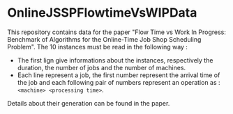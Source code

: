 # OnlineJSSPFlowtimeVsWIPData
This repository contains data for the paper "Flow Time vs Work In Progress: Benchmark of Algorithms for the Online-Time Job Shop Scheduling Problem". The 10 instances must be read in the following way :
- The first lign give informations about the instances, respectively the duration, the number of jobs and the number of machines.
- Each line represent a job, the first number represent the arrival time of the job and each following pair of numbers represent an operation as :  ```<machine> <processing time>```.

Details about their generation can be found in the paper.
